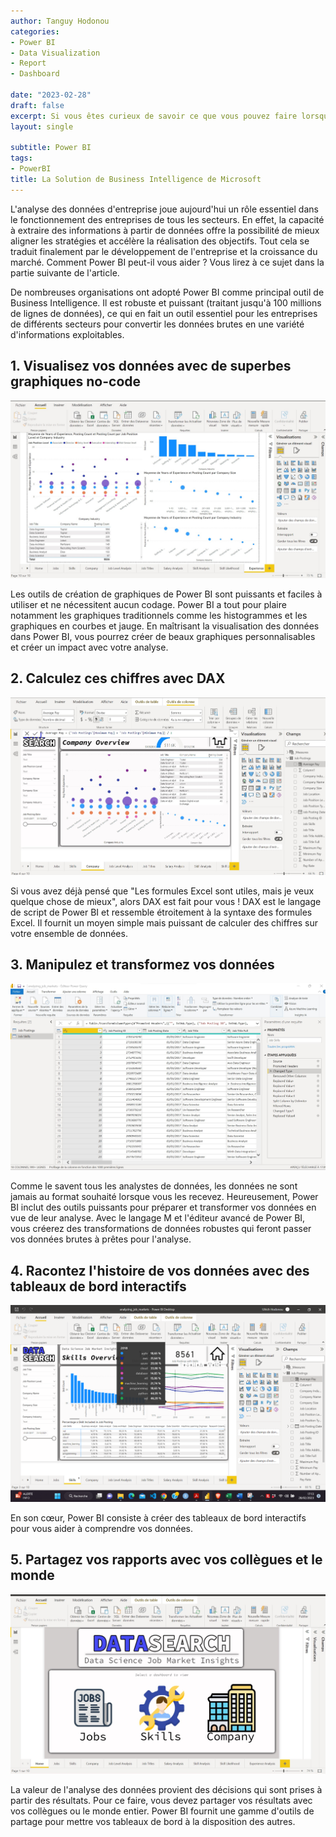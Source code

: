 ```yaml
---
author: Tanguy Hodonou
categories:
- Power BI
- Data Visualization
- Report
- Dashboard

date: "2023-02-28"
draft: false
excerpt: Si vous êtes curieux de savoir ce que vous pouvez faire lorsque vous maîtrisez Power BI lisez le post qui suit.
layout: single

subtitle: Power BI
tags:
- PowerBI
title: La Solution de Business Intelligence de Microsoft
---
```


L'analyse des données d'entreprise joue aujourd'hui un rôle essentiel dans le fonctionnement des entreprises de tous les secteurs. En effet, la capacité à extraire des informations à partir de données offre la possibilité de mieux aligner les stratégies et accélère la réalisation des objectifs. Tout cela se traduit finalement par le développement de l'entreprise et la croissance du marché. Comment Power BI peut-il vous aider ? Vous lirez à ce sujet dans la partie suivante de l'article.

De nombreuses organisations ont adopté Power BI comme principal outil de Business Intelligence. Il est robuste et puissant (traitant jusqu'à 100 millions de lignes de données), ce qui en fait un outil essentiel pour les entreprises de différents secteurs pour convertir les données brutes en une variété d'informations exploitables.

## 1.	Visualisez vos données avec de superbes graphiques no-code
![Visualization](Visualization.jpg)

Les outils de création de graphiques de Power BI sont puissants et faciles à utiliser et ne nécessitent aucun codage. Power BI a tout pour plaire notamment les graphiques traditionnels comme les histogrammes et les graphiques en courbes et jauge. En maîtrisant la visualisation des données dans Power BI, vous pourrez créer de beaux graphiques personnalisables et créer un impact avec votre analyse.

## 2.	Calculez ces chiffres avec DAX
![DAX](DAX.jpg)

Si vous avez déjà pensé que "Les formules Excel sont utiles, mais je veux quelque chose de mieux", alors DAX est fait pour vous ! DAX est le langage de script de Power BI et ressemble étroitement à la syntaxe des formules Excel. Il fournit un moyen simple mais puissant de calculer des chiffres sur votre ensemble de données.


## 3.	Manipulez et transformez vos données
![Transformez avec M](Transform.jpg)

Comme le savent tous les analystes de données, les données ne sont jamais au format souhaité lorsque vous les recevez. Heureusement, Power BI inclut des outils puissants pour préparer et transformer vos données en vue de leur analyse. Avec le langage M et l'éditeur avancé de Power BI, vous créerez des transformations de données robustes qui feront passer vos données brutes à prêtes pour l'analyse.

## 4.	Racontez l'histoire de vos données avec des tableaux de bord interactifs
![Tableau Interactif](interactiveDashborb.png)

En son cœur, Power BI consiste à créer des tableaux de bord interactifs pour vous aider à comprendre vos données.

## 5.	Partagez vos rapports avec vos collègues et le monde
![shareReport](shareReport.jpg)

La valeur de l'analyse des données provient des décisions qui sont prises à partir des résultats. Pour ce faire, vous devez partager vos résultats avec vos collègues ou le monde entier. Power BI fournit une gamme d'outils de partage pour mettre vos tableaux de bord à la disposition des autres.


